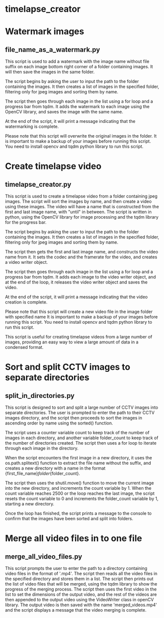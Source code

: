 # timelapse_creator



# Watermark images
## file_name_as_a_watermark.py
This script is used to add a watermark with the image name without file suffix on each image bottom right corner of a folder containing images. It will then save the images in the same folder.

The script begins by asking the user to input the path to the folder containing the images. It then creates a list of images in the specified folder, filtering only for jpeg images and sorting them by name.

The script then goes through each image in the list using a for loop and a progress bar from tqdm. It adds the watermark to each image using the OpenCV library, and saves the image with the same name.

At the end of the script, it will print a message indicating that the watermarking is complete.

Please note that this script will overwrite the original images in the folder. It is important to make a backup of your images before running this script.
You need to install opencv and tqdm python library to run this script.

# Create timelapse video
## timelapse_creator.py

This script is used to create a timelapse video from a folder containing jpeg images. The script will sort the images by name, and then create a video using these images. The video will have a name that is constructed from the first and last image name, with "until" in between. The script is written in python, using the OpenCV library for image processing and the tqdm library for the progress bar.

The script begins by asking the user to input the path to the folder containing the images. It then creates a list of images in the specified folder, filtering only for jpeg images and sorting them by name.

The script then gets the first and last image name, and constructs the video name from it. It sets the codec and the framerate for the video, and creates a video writer object.

The script then goes through each image in the list using a for loop and a progress bar from tqdm. It adds each image to the video writer object, and at the end of the loop, it releases the video writer object and saves the video.

At the end of the script, it will print a message indicating that the video creation is complete.

Please note that this script will create a new video file in the image folder with specified name
It is important to make a backup of your images before running this script.
You need to install opencv and tqdm python library to run this script.

This script is useful for creating timelapse videos from a large number of images, providing an easy way to view a large amount of data in a condensed format.

# Sort and split CCTV images to separate directories
## split_in_directories.py
This script is designed to sort and split a large number of CCTV images into separate directories. The user is prompted to enter the path to their CCTV images directory, and the script then proceeds to sort the images in ascending order by name using the sorted() function.

The script uses a counter variable count to keep track of the number of images in each directory, and another variable folder_count to keep track of the number of directories created. The script then uses a for loop to iterate through each image in the directory.

When the script encounters the first image in a new directory, it uses the os.path.splitext() function to extract the file name without the suffix, and creates a new directory with a name in the format {first_file_name}_folder_{folder_count}.

The script then uses the shutil.move() function to move the current image into the new directory, and increments the count variable by 1. When the count variable reaches 2500 or the loop reaches the last image, the script resets the count variable to 0 and increments the folder_count variable by 1, starting a new directory.

Once the loop has finished, the script prints a message to the console to confirm that the images have been sorted and split into folders.

# Merge all video files in to one file
## merge_all_video_files.py
This script prompts the user to enter the path to a directory containing video files in the format of '.mp4'. The script then reads all the video files in the specified directory and stores them in a list. The script then prints out the list of video files that will be merged, using the tqdm library to show the progress of the merging process. The script then uses the first video in the list to set the dimensions of the output video, and the rest of the videos are then appended to the output video using the VideoWriter class in openCV library. The output video is then saved with the name 'merged_videos.mp4' and the script displays a message that the video merging is complete.

